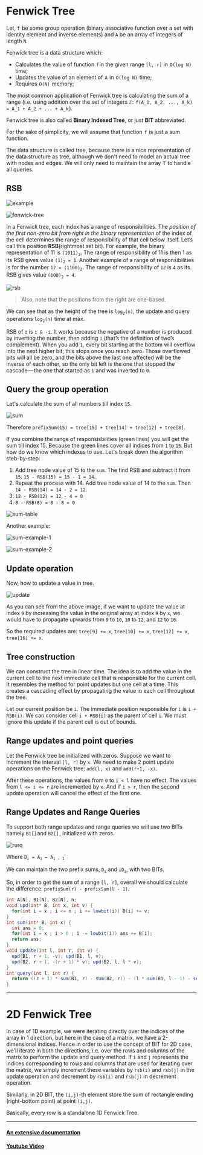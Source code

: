 # Fenwick Tree
Let, `f`  be some group operation (binary associative function over a set with identity element and inverse elements) and `A` be an array of integers of length `N`.

Fenwick tree is a data structure which:
* Calculates the value of function  `f` in the given range `[l, r]` in  `O(log N)` time;
* Updates the value of an element of  `A`  in  `O(log N)`  time;
* Requires  `O(N)`  memory;

The most common application of Fenwick tree is calculating the sum of a range (i.e. using addition over the set of integers `ℤ` :  `f(A_1, A_2, ..., A_k) = A_1 + A_2 + ... + A_k` ).

Fenwick tree is also called __Binary Indexed Tree__, or just __BIT__ abbreviated.

For the sake of simplicity, we will assume that function  `f`  is just a sum function.

The data structure is called tree, because there is a nice representation of the data structure as tree, although we don't need to model an actual tree with nodes and edges. We will only need to maintain the array  `T`  to handle all queries.

## RSB
![example](./images/example.webp)

![fenwick-tree](./images/fenwick-tree.webp)

In a Fenwick tree, each index has a range of responsibilities. The _position of the first non-zero bit from right in the binary representation_ of the index of the cell determines the range of responsibility of that cell below itself. Let’s call this position __RSB__(rightmost set bit). For example, the binary representation of 11 is `(1011)`<sub>`2`</sub>. The range of responsibility of 11 is then 1 as its RSB gives value `(1)`<sub>`2`</sub>` = 1`. Another example of a range of responsibilities is for the number `12 = (1100)`<sub>`2`</sub>. The range of responsibility of `12` is `4` as its RSB gives value `(100)`<sub>`2`</sub>` = 4`.

![rsb](./images/rsb.png)

> Also, note that the positions from the right are one-based.

We can see that as the height of the tree is `log`<sub>`2`</sub>`(n)`, the update and query operations `log`<sub>`2`</sub>`(n)` time at max.

RSB of `i` is `i & -i`. It works because the negative of a number is produced by inverting the number, then adding `1` (that’s the definition of two’s complement). When you add `1`, every bit starting at the bottom will overflow into the next higher bit; this stops once you reach zero. Those overflowed bits will all be zero, and the bits above the last one affected will be the inverse of each other, so the only bit left is the one that stopped the cascade — the one that started as `1` and was inverted to `0`.

## Query the group operation
Let's calculate the sum of all numbers till index `15`.

![sum](./images/sum.png)

Therefore `prefixSum(15) = tree[15] + tree[14] + tree[12] + tree[8]`.

If you combine the range of responsisbilities (green lines) you will get the sum till index 15. Because the green lines cover all indices from `1` to `15`. But how do we know which indexes to use. Let's break down the algorithm steb-by-step:
1. Add tree node value of 15 to the `sum`. The find RSB and subtract it from `15`. `15 - RSB(15) = 15 - 1 = 14`.
2. Repeat the process with 14. Add tree node value of 14 to the `sum`. Then `14 - RSB(14) = 14 - 2 = 12`.
3. `12 - RSB(12) = 12 - 4 = 8`
4. `8 - RSB(8) = 8 - 8 = 0`

![sum-table](./images/sum-table.svg)

Another example:

![sum-example-1](./images/sum-example-1.gif)

![sum-example-2](./images/sum-example-2.gif)

## Update operation
Now, how to update a value in tree.

![update](./images/update.png)

As you can see from the above image, if we want to update the value at index `9` by increasing the value in the original array at index `9` by `x`, we would have to propagate upwards from `9` to `10`, `10` to `12`, and `12` to `16`.

So the required updates are: `tree[9] += x`, `tree[10] += x`, `tree[12] += x`, `tree[16] += x`.

## Tree construction
We can construct the tree in linear time. The idea is to add the value in the current cell to the next immediate cell that is responsible for the current cell. It resembles the method for point updates but one cell at a time. This creates a cascading effect by propagating the value in each cell throughout the tree.

Let our current position be `i`. The immediate position responsible for `i` is `i + RSB(i)`. We can consider cell `i + RSB(i)` as the parent of cell `i`. We must ignore this update if the parent cell is out of bounds.

## Range updates and point queries
Let the Fenwick tree be initialized with zeros. Suppose we want to increment the interval `[l, r]` by `x`. We need to make 2 point update operations on the Fenwick tree: `add(l, x)` and `add(r+1, -x)`.

After these operations, the values from `0` to `i < l` have no effect. The values from `l <= i <= r` are incremented by `x`. And if `i > r`, then the second update operation will cancel the effect of the first one.

## Range Updates and Range Queries
To support both range updates and range queries we will use two BITs namely `B1[]` and `B2[]` , initialized with zeros.

![rurq](./images/rurq.PNG)

Where `D`<sub>`i`</sub>` = A`<sub>`i`</sub>` − A`<sub>`i - 1`</sub>`

We can maintain the two prefix sums, `D`<sub>`i`</sub> and `iD`<sub>`i`</sub>, with two BITs.

So, in order to get the sum of a range `[l, r]`, overall we should calculate the difference: `prefixSum(r) - prefixSum(l - 1)`.

```java
int A[N], B1[N], B2[N], n;
void upd(int* B, int x, int v) {
  for(int i = x ; i <= n ; i += lowbit(i)) B[i] += v;
}
int sum(int* B, int x) {
  int ans = 0;
  for(int i = x ; i > 0 ; i -= lowbit(i)) ans += B[i];
  return ans;
}
void update(int l, int r, int v) {
  upd(B1, r + 1, -v); upd(B1, l, v);
  upd(B2, r + 1, -(r + 1) * v); upd(B2, l, l * v);
}
int query(int l, int r) {
  return ((r + 1) * sum(B1, r) - sum(B2, r)) - (l * sum(B1, l - 1) - sum(B2, l - 1));
}
```

---

# 2D Fenwick Tree
In case of 1D example, we were iterating directly over the indices of the array in 1 direction, but here in the case of a matrix, we have a 2-dimensional indices. Hence in order to use the concept of BIT for 2D case, we'll iterate in both the directions, i.e. over the rows and columns of the matrix to perform the update and query method. If `i` and `j` represents the indices corresponding to rows and columns that are used for iterating over the matrix, we simply increment these variables by `rsb(i)` and `rsb(j)` in the update operation and decrement by `rsb(i)` and `rsb(j)` in decrement operation.

Similarly, in 2D BIT, the `(i,j)`-th element store the sum of rectangle ending (right-bottom point) at point `(i,j)`.

Basically, every row is a standalone 1D Fenwick Tree.

---

#### [An extensive documentation](https://robert1003.github.io/2020/01/27/fenwick-tree.html#d-range-update-range-query)

#### [Youtube Video](https://youtu.be/RgITNht_f4Q)

